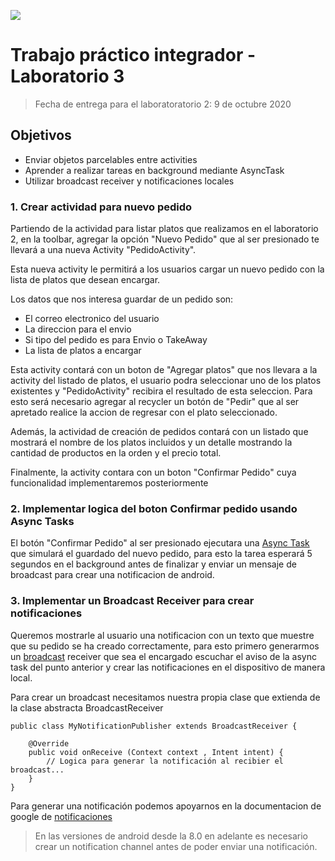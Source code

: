 ![](https://www.frsf.utn.edu.ar/templates/utn17/img/utnsantafe-color.png)

# Trabajo práctico integrador - Laboratorio 3
> Fecha de entrega para el laboratoratorio 2: 9 de octubre 2020

## Objetivos
- Enviar objetos parcelables entre activities
- Aprender a realizar tareas en background mediante AsyncTask
- Utilizar broadcast receiver y notificaciones locales

### 1. Crear actividad para nuevo pedido

Partiendo de la actividad para listar platos que realizamos en el laboratorio 2, en la toolbar, agregar la opción "Nuevo Pedido" que al ser presionado te llevará a una nueva Activity "PedidoActivity".

Esta nueva activity le permitirá a los usuarios cargar un nuevo pedido con la lista de platos que desean encargar.

Los datos que nos interesa guardar de un pedido son:

- El correo electronico del usuario
- La direccion para el envio
- Si tipo del pedido es para Envio o TakeAway
- La lista de platos a encargar

Esta activity contará con un boton de "Agregar platos" que nos llevara a la activity del listado de platos, el usuario podra seleccionar uno de los platos existentes y "PedidoActivity" recibira el resultado de esta seleccion. Para esto será necesario agregar al recycler un botón de "Pedir" que al ser apretado realice la accion de regresar con el plato seleccionado.

Además, la actividad de creación de pedidos contará con un listado que mostrará el nombre de los platos incluidos y un detalle mostrando la cantidad de productos en la orden y el precio total.

Finalmente, la activity contara con un boton "Confirmar Pedido" cuya funcionalidad implementaremos posteriormente

### 2. Implementar logica del boton Confirmar pedido usando Async Tasks

El botón "Confirmar Pedido" al ser presionado ejecutara una [Async Task](https://developer.android.com/reference/android/os/AsyncTask) que simulará el guardado del nuevo pedido, para esto la tarea esperará 5 segundos en el background antes de finalizar y enviar un mensaje de broadcast para crear una notificacion de android.

### 3. Implementar un Broadcast Receiver para crear notificaciones

Queremos mostrarle al usuario una notificacion con un texto que muestre que su pedido se ha creado correctamente, para esto primero generarmos un [broadcast](https://developer.android.com/guide/components/broadcasts) receiver que sea el encargado escuchar el aviso de la async task del punto anterior y crear las notificaciones en el dispositivo de manera local. 

Para crear un broadcast necesitamos nuestra propia clase que extienda de la clase abstracta BroadcastReceiver 

```
public class MyNotificationPublisher extends BroadcastReceiver {

    @Override
    public void onReceive (Context context , Intent intent) {
        // Logica para generar la notificación al recibier el broadcast...
    }
}
```

Para generar una notificación podemos apoyarnos en la documentacion de google de [notificaciones](https://developer.android.com/training/notify-user/build-notification#java)

> En las versiones de android desde la 8.0 en adelante es necesario crear un notification channel antes de poder enviar una notificación.

